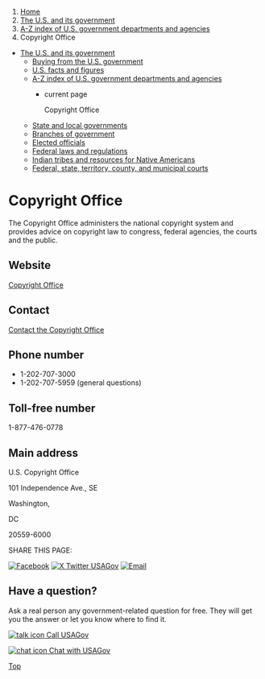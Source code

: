 1. [Home](/)
2. [The U.S. and its government](/about-the-us)
3. [A-Z index of U.S. government departments and agencies](/agency-index)
4. Copyright Office

* [The U.S. and its government](/about-the-us)
  + [Buying from the U.S. government](/buy-from-government)
  + [U.S. facts and figures](/facts-figures)
  + [A-Z index of U.S. government departments and agencies](/agency-index)
    - current page

      Copyright Office
  + [State and local governments](/state-local-governments)
  + [Branches of government](/branches-of-government)
  + [Elected officials](/elected-officials)
  + [Federal laws and regulations](/laws-and-regulations)
  + [Indian tribes and resources for Native Americans](/tribes)
  + [Federal, state, territory, county, and municipal courts](/courts)

Copyright Office
================

The Copyright Office administers the national copyright system and provides advice on copyright law to congress, federal agencies, the courts and the public.

Website
-------

[Copyright Office](https://www.copyright.gov/)

Contact
-------

[Contact the Copyright Office](https://www.copyright.gov/help/)

Phone number
------------

* 1-202-707-3000
* 1-202-707-5959 (general questions)

Toll-free number
----------------

1-877-476-0778

Main address
------------

U.S. Copyright Office
  

101 Independence Ave., SE
  

Washington,

DC

20559-6000

SHARE THIS PAGE:

[![Facebook](/themes/custom/usagov/images/social-media-icons/Facebook_Icon.svg)](https://www.facebook.com/sharer/sharer.php?u=https://www.usa.gov/agencies/copyright-office&v=3)
[![X Twitter USAGov](/themes/custom/usagov/images/social-media-icons/X_Twitter_Icon.svg?version=2)](https://twitter.com/intent/tweet?source=webclient&text=https://www.usa.gov/agencies/copyright-office)
[![Email](/themes/custom/usagov/images/social-media-icons/Email_Icon.svg?version=2)](mailto:?subject=https://www.usa.gov/agencies/copyright-office)

Have a question?
----------------

Ask a real person any government-related question for free. They will get you the answer or let you know where to find it.

[![talk icon](/themes/custom/usagov/images/ICONS_talk.png)
Call USAGov](/phone)

[![chat icon](/themes/custom/usagov/images/ICONS_chat.png)
Chat with USAGov](/chat)

[Top](#main-content)